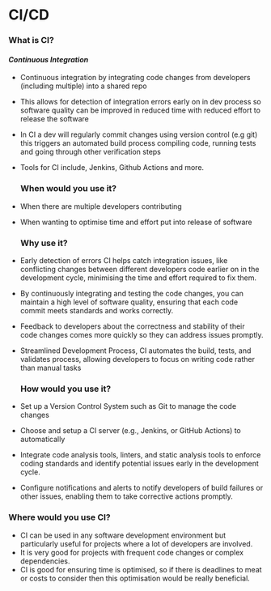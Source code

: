 # CI/CD

### What is CI?

####  _Continuous_ _Integration_

* Continuous integration by integrating code changes from developers (including multiple) into a shared repo
* This allows for detection of integration errors early on in dev process so software quality can be improved in reduced time with reduced effort to release the software
* In CI a dev will regularly commit changes using version control (e.g git) this triggers an automated build process compiling code, running tests and going through other verification steps
* Tools for CI include, Jenkins, Github Actions and more.
  
  ### When would you use it?

* When there are multiple developers contributing 
* When wanting to optimise time and effort put into release of software
  
  ### Why use it?

* Early detection of errors CI helps catch integration issues, like conflicting changes between different developers code earlier on in the development cycle, minimising the time and effort required to fix them.
* By continuously integrating and testing the code changes, you can maintain a high level of software quality, ensuring that each code commit meets standards and works correctly.
* Feedback to developers about the correctness and stability of their code changes comes more quickly so they can address issues promptly.
* Streamlined Development Process, CI automates the build, tests, and validates process, allowing developers to focus on writing code rather than manual tasks
  
  ### How would you use it?

* Set up a Version Control System such as Git to manage the code changes
* Choose and setup a CI server (e.g., Jenkins, or GitHub Actions) to automatically
* Integrate code analysis tools, linters, and static analysis tools to enforce coding standards and identify potential issues early in the development cycle.
* Configure notifications and alerts to notify developers of build failures or other issues, enabling them to take corrective actions promptly.

### Where would you use CI?

* CI can be used in any software development environment but particularly useful for projects where a lot of developers are involved.
* It is very good for projects with frequent code changes or complex dependencies.
* CI is good for ensuring time is optimised, so if there is deadlines to meat or costs to consider then this optimisation would be really beneficial.